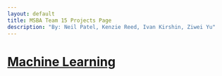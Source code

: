 ```yaml
---
layout: default
title: MSBA Team 15 Projects Page
description: "By: Neil Patel, Kenzie Reed, Ivan Kirshin, Ziwei Yu" 
---
```


# [Machine Learning](/Machine_Learning/index.md)
